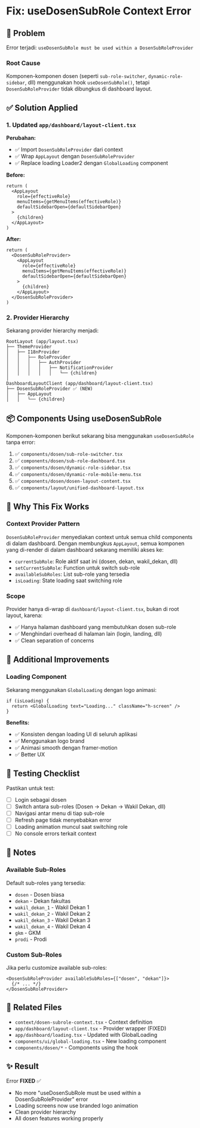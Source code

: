 # Fix: useDosenSubRole Context Error

## 🐛 Problem
Error terjadi: `useDosenSubRole must be used within a DosenSubRoleProvider`

### Root Cause
Komponen-komponen dosen (seperti `sub-role-switcher`, `dynamic-role-sidebar`, dll) menggunakan hook `useDosenSubRole()`, tetapi `DosenSubRoleProvider` tidak dibungkus di dashboard layout.

## ✅ Solution Applied

### 1. Updated `app/dashboard/layout-client.tsx`

**Perubahan:**
- ✅ Import `DosenSubRoleProvider` dari context
- ✅ Wrap `AppLayout` dengan `DosenSubRoleProvider`
- ✅ Replace loading Loader2 dengan `GlobalLoading` component

**Before:**
```tsx
return (
  <AppLayout
    role={effectiveRole}
    menuItems={getMenuItems(effectiveRole)}
    defaultSidebarOpen={defaultSidebarOpen}
  >
    {children}
  </AppLayout>
)
```

**After:**
```tsx
return (
  <DosenSubRoleProvider>
    <AppLayout
      role={effectiveRole}
      menuItems={getMenuItems(effectiveRole)}
      defaultSidebarOpen={defaultSidebarOpen}
    >
      {children}
    </AppLayout>
  </DosenSubRoleProvider>
)
```

### 2. Provider Hierarchy

Sekarang provider hierarchy menjadi:
```
RootLayout (app/layout.tsx)
├── ThemeProvider
│   ├── I18nProvider
│   │   ├── RoleProvider
│   │   │   ├── AuthProvider
│   │   │   │   ├── NotificationProvider
│   │   │   │   │   └── {children}
│
DashboardLayoutClient (app/dashboard/layout-client.tsx)
├── DosenSubRoleProvider ✅ (NEW)
│   ├── AppLayout
│   │   └── {children}
```

## 📦 Components Using useDosenSubRole

Komponen-komponen berikut sekarang bisa menggunakan `useDosenSubRole` tanpa error:

1. ✅ `components/dosen/sub-role-switcher.tsx`
2. ✅ `components/dosen/sub-role-dashboard.tsx`
3. ✅ `components/dosen/dynamic-role-sidebar.tsx`
4. ✅ `components/dosen/dynamic-role-mobile-menu.tsx`
5. ✅ `components/dosen/dosen-layout-content.tsx`
6. ✅ `components/layout/unified-dashboard-layout.tsx`

## 🎯 Why This Fix Works

### Context Provider Pattern
`DosenSubRoleProvider` menyediakan context untuk semua child components di dalam dashboard. Dengan membungkus `AppLayout`, semua komponen yang di-render di dalam dashboard sekarang memiliki akses ke:

- `currentSubRole`: Role aktif saat ini (dosen, dekan, wakil_dekan, dll)
- `setCurrentSubRole`: Function untuk switch sub-role
- `availableSubRoles`: List sub-role yang tersedia
- `isLoading`: State loading saat switching role

### Scope
Provider hanya di-wrap di `dashboard/layout-client.tsx`, bukan di root layout, karena:
- ✅ Hanya halaman dashboard yang membutuhkan dosen sub-role
- ✅ Menghindari overhead di halaman lain (login, landing, dll)
- ✅ Clean separation of concerns

## 🚀 Additional Improvements

### Loading Component
Sekarang menggunakan `GlobalLoading` dengan logo animasi:
```tsx
if (isLoading) {
  return <GlobalLoading text="Loading..." className="h-screen" />
}
```

**Benefits:**
- ✅ Konsisten dengan loading UI di seluruh aplikasi
- ✅ Menggunakan logo brand
- ✅ Animasi smooth dengan framer-motion
- ✅ Better UX

## 🧪 Testing Checklist

Pastikan untuk test:
- [ ] Login sebagai dosen
- [ ] Switch antara sub-roles (Dosen → Dekan → Wakil Dekan, dll)
- [ ] Navigasi antar menu di tiap sub-role
- [ ] Refresh page tidak menyebabkan error
- [ ] Loading animation muncul saat switching role
- [ ] No console errors terkait context

## 📝 Notes

### Available Sub-Roles
Default sub-roles yang tersedia:
- `dosen` - Dosen biasa
- `dekan` - Dekan fakultas
- `wakil_dekan_1` - Wakil Dekan 1
- `wakil_dekan_2` - Wakil Dekan 2
- `wakil_dekan_3` - Wakil Dekan 3
- `wakil_dekan_4` - Wakil Dekan 4
- `gkm` - GKM
- `prodi` - Prodi

### Custom Sub-Roles
Jika perlu customize available sub-roles:
```tsx
<DosenSubRoleProvider availableSubRoles={["dosen", "dekan"]}>
  {/* ... */}
</DosenSubRoleProvider>
```

## 🔗 Related Files

- `context/dosen-subrole-context.tsx` - Context definition
- `app/dashboard/layout-client.tsx` - Provider wrapper (FIXED)
- `app/dashboard/loading.tsx` - Updated with GlobalLoading
- `components/ui/global-loading.tsx` - New loading component
- `components/dosen/*` - Components using the hook

## ✨ Result

Error **FIXED** ✅
- No more "useDosenSubRole must be used within a DosenSubRoleProvider" error
- Loading screens now use branded logo animation
- Clean provider hierarchy
- All dosen features working properly
